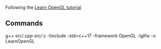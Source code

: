 Following the [Learn OpenGL tutorial](https://learnopengl.com/)

## Commands

g++ src/_.cpp src/_.c -Iinclude -std=c++17 -framework OpenGL -lglfw -o LearnOpenGL
